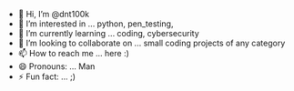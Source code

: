 - 👋 Hi, I’m @dnt100k
- 👀 I’m interested in ... python, pen_testing, 
- 🌱 I’m currently learning ... coding, cybersecurity
- 💞️ I’m looking to collaborate on ... small coding projects of any category
- 📫 How to reach me ... here :)
- 😄 Pronouns: ... Man
- ⚡ Fun fact: ... ;)

<!---
dnt100k/dnt100k is a ✨ special ✨ repository because its `README.md` (this file) appears on your GitHub profile.
You can click the Preview link to take a look at your changes.
--->
